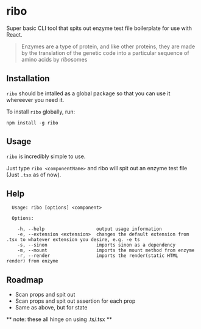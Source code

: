 # ribo
Super basic CLI tool that spits out enzyme test file boilerplate for use with React.


> Enzymes are a type of protein, and like other proteins, they are made by the translation of the genetic code into a particular sequence of amino acids by *ribo*somes


## Installation
`ribo` should be intalled as a global package so that you can use it whereever you need it.

To install `ribo` globally, run:

`npm install -g ribo`

## Usage
`ribo` is incredibly simple to use.

Just type `ribo <componentName>` and ribo will spit out an enzyme test file (Just `.tsx` as of now).

## Help
```
  Usage: ribo [options] <component>

  Options:

    -h, --help                   output usage information
    -e, --extension <extension>  changes the default extension from .tsx to whatever extension you desire, e.g. -e ts
    -s, --sinon                  imports sinon as a dependency
    -m, --mount                  imports the mount method from enzyme
    -r, --render                 imports the render(static HTML render) from enzyme
 ```

## Roadmap
- Scan props and spit out 
- Scan props and spit out assertion for each prop
- Same as above, but for state

** note: these all hinge on using .ts/.tsx **
